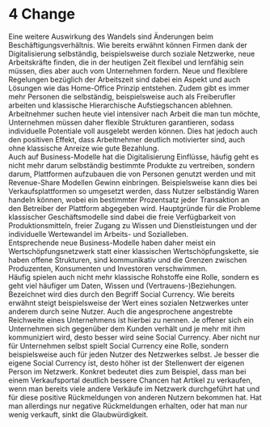 # 4 Change

Eine weitere Auswirkung des Wandels sind Änderungen beim Beschäftigungsverhältnis. Wie bereits erwähnt können Firmen dank der Digitalisierung selbständig, beispielsweise durch soziale Netzwerke, neue Arbeitskräfte finden, die in der heutigen Zeit flexibel und lernfähig sein müssen, dies aber auch vom Unternehmen fordern. Neue und flexiblere Regelungen bezüglich der Arbeitszeit sind dabei ein Aspekt und auch Lösungen wie das Home-Office Prinzip entstehen. Zudem gibt es immer mehr Personen die selbständig, beispielsweise auch als Freiberufler arbeiten und klassische Hierarchische Aufstiegschancen ablehnen. Arbeitnehmer suchen heute viel intensiver nach Arbeit die man tun möchte, Unternehmen müssen daher flexible Strukturen garantieren, sodass individuelle Potentiale voll ausgelebt werden können. Dies hat jedoch auch den positiven Effekt, dass Arbeitnehmer deutlich motivierter sind, auch ohne klassische Anreize wie gute Bezahlung.  
Auch auf Business-Modelle hat die Digitalisierung Einflüsse, häufig geht es nicht mehr darum selbständig bestimmte Produkte zu vertreiben, sondern darum, Plattformen aufzubauen die von Personen genutzt werden und mit Revenue-Share Modellen Gewinn einbringen. Beispielsweise kann dies bei Verkaufsplattformen so umgesetzt werden, dass Nutzer selbständig Waren handeln können, wobei ein bestimmter Prozentsatz jeder Transaktion an den Betreiber der Plattform abgegeben wird. Hauptgründe für die Probleme klassischer Geschäftsmodelle sind dabei die freie Verfügbarkeit von Produktionsmitteln, freier Zugang zu Wissen und Dienstleistungen und der individuelle Wertewandel im Arbeits- und Sozialleben.  
Entsprechende neue Business-Modelle haben daher meist ein Wertschöpfungsnetzwerk statt einer klassischen Wertschöpfungskette, sie haben offene Strukturen, sind kommunikativ und die Grenzen zwischen Produzenten, Konsumenten und Investoren verschwimmen.  
Häufig spielen auch nicht mehr klassische Rohstoffe eine Rolle, sondern es geht viel häufiger um Daten, Wissen und \(Vertrauens-\)Beziehungen. Bezeichnet wird dies durch den Begriff Social Currency. Wie bereits erwähnt steigt beispielsweise der Wert eines sozialen Netzwerkes unter anderem durch seine Nutzer. Auch die angesprochene angestrebte Reichweite eines Unternehmens ist hierbei zu nennen. Je offener sich ein Unternehmen sich gegenüber dem Kunden verhält und je mehr mit ihm kommuniziert wird, desto besser wird seine Social Currency. Aber nicht nur für Unternehmen selbst spielt Social Currency eine Rolle, sondern beispielsweise auch für jeden Nutzer des Netzwerkes selbst. Je besser die eigene Social Currency ist, desto höher ist der Stellenwert der eigenen Person im Netzwerk. Konkret bedeutet dies zum Beispiel, dass man bei einem Verkaufsportal deutlich bessere Chancen hat Artikel zu verkaufen, wenn man bereits viele andere Verkäufe im Netzwerk durchgeführt hat und für diese positive Rückmeldungen von anderen Nutzern bekommen hat. Hat man allerdings nur negative Rückmeldungen erhalten, oder hat man nur wenig verkauft, sinkt die Glaubwürdigkeit.

